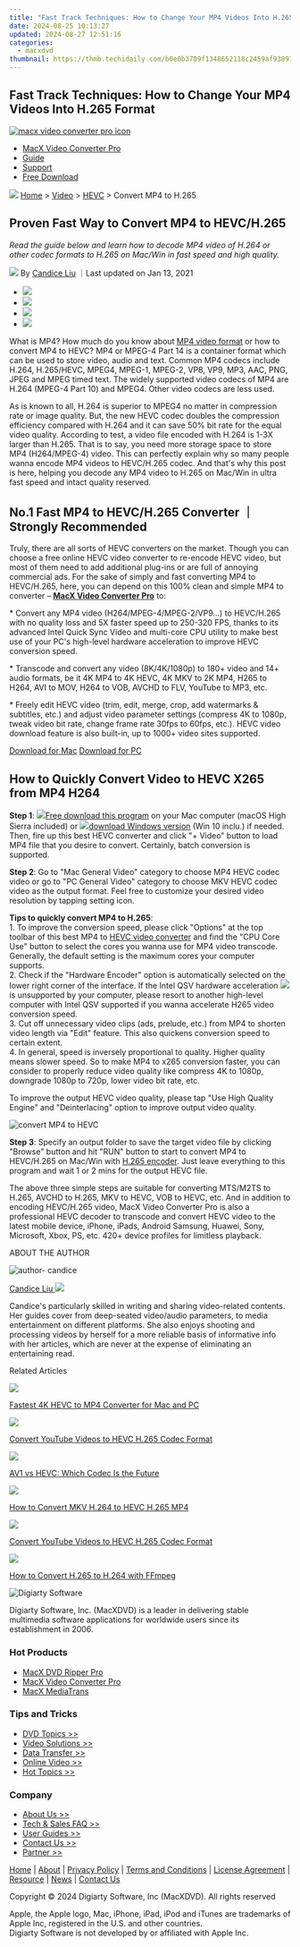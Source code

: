 ```yaml
---
title: "Fast Track Techniques: How to Change Your MP4 Videos Into H.265 Format"
date: 2024-08-25 10:13:27
updated: 2024-08-27 12:51:16
categories:
  - macxdvd
thumbnail: https://thmb.techidaily.com/b0e0b3709f1348652118c2459af9389796059e0f6579c4e1ae20b05da950739b.jpg
---
```


## Fast Track Techniques: How to Change Your MP4 Videos Into H.265 Format

[![macx video converter pro icon](https://www.macxdvd.com/mac-video-converter-pro/../image-style/new-seo/icon11.png)](https://tools.techidaily.com/macxdvd/products/)

* [MacX Video Converter Pro](https://tools.techidaily.com/macxdvd/products/)
* [Guide](https://tools.techidaily.com/macxdvd/products/)
* [Support](https://tools.techidaily.com/macxdvd/products/)
* [Free Download](https://tools.techidaily.com/macxdvd/products/)



![](https://www.macxdvd.com/mac-video-converter-pro/../image-style/new-seo/icon7.png) [Home](https://tools.techidaily.com/macxdvd/products/) \> [Video](https://tools.techidaily.com/macxdvd/products/) \> [HEVC](https://tools.techidaily.com/macxdvd/products/) \> Convert MP4 to H.265

## Proven Fast Way to Convert MP4 to HEVC/H.265 



_Read the guide below and learn how to decode MP4 video of H.264 or other codec formats to H.265 on Mac/Win in fast speed and high quality._

![](https://www.macxdvd.com/mac-video-converter-pro/../image-style/new-seo/icon6.png) By [Candice Liu](https://tools.techidaily.com/macxdvd/products/) ｜Last updated on Jan 13, 2021

* [![](https://www.macxdvd.com/mac-video-converter-pro/../image-style/new-seo/share-fa.jpg)](https://www.facebook.com/sharer/sharer.php?u=https://www.macxdvd.com/mac-video-converter-pro/convert-mp4-to-hevc-h265.htm)
* [![](https://www.macxdvd.com/mac-video-converter-pro/../image-style/new-seo/share-tw.jpg)](https://twitter.com/intent/tweet?url=https://www.macxdvd.com/mac-video-converter-pro/convert-mp4-to-hevc-h265.htm&text=)
* [![](https://www.macxdvd.com/mac-video-converter-pro/../image-style/new-seo/share-go.jpg)](https://pinterest.com/pin/create/button/?url=https://www.macxdvd.com/mac-video-converter-pro/convert-mp4-to-hevc-h265.htm&media=&description=)
* [![](https://www.macxdvd.com/mac-video-converter-pro/../image-style/new-seo/share-in.jpg)](https://www.linkedin.com/shareArticle?mini=true&url=https://www.macxdvd.com/mac-video-converter-pro/convert-mp4-to-hevc-h265.htm&title=&summary=&source=)

What is MP4? How much do you know about [MP4 video format](https://tools.techidaily.com/macxdvd/products/) or how to convert MP4 to HEVC? MP4 or MPEG-4 Part 14 is a container format which can be used to store video, audio and text. Common MP4 codecs include H.264, H.265/HEVC, MPEG4, MPEG-1, MPEG-2, VP8, VP9, MP3, AAC, PNG, JPEG and MPEG timed text. The widely supported video codecs of MP4 are H.264 (MPEG-4 Part 10) and MPEG4\. Other video codecs are less used. 

As is known to all, H.264 is superior to MPEG4 no matter in compression rate or image quality. But, the new HEVC codec doubles the compression efficiency compared with H.264 and it can save 50% bit rate for the equal video quality. According to test, a video file encoded with H.264 is 1-3X larger than H.265\. That is to say, you need more storage space to store MP4 (H264/MPEG-4) video. This can perfectly explain why so many people wanna encode MP4 videos to HEVC/H.265 codec. And that's why this post is here, helping you decode any MP4 video to H.265 on Mac/Win in ultra fast speed and intact quality reserved.

## No.1 Fast MP4 to HEVC/H.265 Converter ｜Strongly Recommended

Truly, there are all sorts of HEVC converters on the market. Though you can choose a free online HEVC video converter to re-encode HEVC video, but most of them need to add additional plug-ins or are full of annoying commercial ads. For the sake of simply and fast converting MP4 to HEVC/H.265, here, you can depend on this 100% clean and simple MP4 to converter – **[MacX Video Converter Pro](https://tools.techidaily.com/macxdvd/products/)** to:

\* Convert any MP4 video (H264/MPEG-4/MPEG-2/VP9...) to HEVC/H.265 with no quality loss and 5X faster speed up to 250-320 FPS, thanks to its advanced Intel Quick Sync Video and multi-core CPU utility to make best use of your PC's high-level hardware acceleration to improve HEVC conversion speed. 

 \* Transcode and convert any video (8K/4K/1080p) to 180+ video and 14+ audio formats, be it 4K MP4 to 4K HEVC, 4K MKV to 2K MP4, H265 to H264, AVI to MOV, H264 to VOB, AVCHD to FLV, YouTube to MP3, etc. 

 \* Freely edit HEVC video (trim, edit, merge, crop, add watermarks & subtitles, etc.) and adjust video parameter settings (compress 4K to 1080p, tweak video bit rate, change frame rate 30fps to 60fps, etc.). HEVC video download feature is also built-in, up to 1000+ video sites supported.

[Download for Mac](https://tools.techidaily.com/macxdvd/products/) [Download for PC](https://tools.techidaily.com/macxdvd/products/) 

## How to Quickly Convert Video to HEVC X265 from MP4 H264

**Step 1**: [![](https://www.macxdvd.com/mac-video-converter-pro/../seoimage/download-icon-step.png)Free download this program](https://tools.techidaily.com/macxdvd/products/) on your Mac computer (macOS High Sierra included) or [![](https://www.macxdvd.com/mac-video-converter-pro/../seoimage/download-icon-step.png)download Windows version](https://tools.techidaily.com/macxdvd/products/) (Win 10 inclu.) if needed. Then, fire up this best HEVC converter and click "+ Video" button to load MP4 file that you desire to convert. Certainly, batch conversion is supported.

**Step 2**: Go to "Mac General Video" category to choose MP4 HEVC codec video or go to "PC General Video" category to choose MKV HEVC codec video as the output format. Feel free to customize your desired video resolution by tapping setting icon. 

**Tips to quickly convert MP4 to H.265**:   
1\. To improve the conversion speed, please click "Options" at the top toolbar of this best MP4 to [HEVC video converter](https://tools.techidaily.com/macxdvd/products/) and find the "CPU Core Use" button to select the cores you wanna use for MP4 video transcode. Generally, the default setting is the maximum cores your computer supports.  
2\. Check if the "Hardware Encoder" option is automatically selected on the lower right corner of the interface. If the Intel QSV hardware acceleration ![](https://www.macxdvd.com/mac-video-converter-pro/article-image/qsv-icon.jpg) is unsupported by your computer, please resort to another high-level computer with Intel QSV supported if you wanna accelerate H265 video conversion speed.  
3\. Cut off unnecessary video clips (ads, prelude, etc.) from MP4 to shorten video length via "Edit" feature. This also quickens conversion speed to certain extent.  
4\. In general, speed is inversely proportional to quality. Higher quality means slower speed. So to make MP4 to x265 conversion faster, you can consider to properly reduce video quality like compress 4K to 1080p, downgrade 1080p to 720p, lower video bit rate, etc.

To improve the output HEVC video quality, please tap "Use High Quality Engine" and "Deinterlacing" option to improve output video quality. 

![convert MP4 to HEVC](https://www.macxdvd.com/mac-video-converter-pro/step-image/vcp-hevc-mp4-1.jpg) 

**Step 3**: Specify an output folder to save the target video file by clicking "Browse" button and hit "RUN" button to start to convert MP4 to HEVC/H.265 on Mac/Win with [H.265 encoder](https://tools.techidaily.com/macxdvd/products/). Just leave everything to this program and wait 1 or 2 mins for the output HEVC file. 

The above three simple steps are suitable for converting MTS/M2TS to H.265, AVCHD to H.265, MKV to HEVC, VOB to HEVC, etc. And in addition to encoding HEVC/H.265 video, MacX Video Converter Pro is also a professional HEVC decoder to transcode and convert HEVC video to the latest mobile device, iPhone, iPads, Android Samsung, Huawei, Sony, Microsoft, Xbox, PS, etc. 420+ device profiles for limitless playback.

ABOUT THE AUTHOR

![author- candice](https://www.macxdvd.com/mac-video-converter-pro/../image-style/new-seo/candice.png) 

[Candice Liu ![](https://www.macxdvd.com/mac-video-converter-pro/../image-style/new-seo/share-in1.jpg)](https://www.linkedin.com/in/candice-liu-444483a3/) 

Candice's particularly skilled in writing and sharing video-related contents. Her guides cover from deep-seated video/audio parameters, to media entertainment on different platforms. She also enjoys shooting and processing videos by herself for a more reliable basis of informative info with her articles, which are never at the expense of eliminating an entertaining read.



Related Articles

![](https://www.macxdvd.com/mac-video-converter-pro/../image-style/new-seo/pic7.jpg)

[Fastest 4K HEVC to MP4 Converter for Mac and PC](https://www.macxdvd.com/mac-video-converter-pro/h265-hevc-to-mp4-converter-free.htm
) 

![](https://www.macxdvd.com/mac-video-converter-pro/../image-style/new-seo/pic6.jpg)

[Convert YouTube Videos to HEVC H.265 Codec Format](https://tools.techidaily.com/macxdvd/products/) 

![](https://www.macxdvd.com/mac-video-converter-pro/../image-style/new-seo/pic5.jpg)

[AV1 vs HEVC: Which Codec Is the Future](https://tools.techidaily.com/macxdvd/products/) 

![](https://www.macxdvd.com/mac-video-converter-pro/../image-style/new-seo/pic4.jpg)

[How to Convert MKV H.264 to HEVC H.265 MP4](https://tools.techidaily.com/macxdvd/products/) 

![](https://www.macxdvd.com/mac-video-converter-pro/../image-style/new-seo/pic3.jpg)

[Convert YouTube Videos to HEVC H.265 Codec Format](https://tools.techidaily.com/macxdvd/products/) 

![](https://www.macxdvd.com/mac-video-converter-pro/../image-style/new-seo/pic2.jpg)

[How to Convert H.265 to H.264 with FFmpeg](https://tools.techidaily.com/macxdvd/products/) 



![Digiarty Software](https://www.macxdvd.com/mac-video-converter-pro/../icon/logo.png) 

Digiarty Software, Inc. (MacXDVD) is a leader in delivering stable multimedia software applications for worldwide users since its establishment in 2006.

### Hot Products

* [MacX DVD Ripper Pro](https://tools.techidaily.com/macxdvd/products/)
* [MacX Video Converter Pro](https://tools.techidaily.com/macxdvd/products/)
* [MacX MediaTrans](https://tools.techidaily.com/macxdvd/products/)

### Tips and Tricks

* [DVD Topics >>](https://tools.techidaily.com/macxdvd/products/)
* [Video Solutions >>](https://tools.techidaily.com/macxdvd/products/)
* [Data Transfer >>](https://tools.techidaily.com/macxdvd/products/)
* [Online Video >>](https://tools.techidaily.com/macxdvd/products/)
* [Hot Topics >>](https://tools.techidaily.com/macxdvd/products/)

### Company

* [About Us >>](https://tools.techidaily.com/macxdvd/products/)
* [Tech & Sales FAQ >>](https://tools.techidaily.com/macxdvd/products/)
* [User Guides >>](https://tools.techidaily.com/macxdvd/products/)
* [Contact Us >>](https://tools.techidaily.com/macxdvd/products/)
* [Partner >>](https://tools.techidaily.com/macxdvd/products/)



[Home](https://tools.techidaily.com/macxdvd/products/) | [About](https://tools.techidaily.com/macxdvd/products/) | [Privacy Policy](https://tools.techidaily.com/macxdvd/products/) | [Terms and Conditions](https://tools.techidaily.com/macxdvd/products/) | [License Agreement](https://tools.techidaily.com/macxdvd/products/) | [Resource](https://tools.techidaily.com/macxdvd/products/) | [News](https://tools.techidaily.com/macxdvd/products/) | [Contact Us](https://tools.techidaily.com/macxdvd/products/)

Copyright © 2024 Digiarty Software, Inc (MacXDVD). All rights reserved

Apple, the Apple logo, Mac, iPhone, iPad, iPod and iTunes are trademarks of Apple Inc, registered in the U.S. and other countries.  
Digiarty Software is not developed by or affiliated with Apple Inc.

<ins class="adsbygoogle"
     style="display:block"
     data-ad-format="autorelaxed"
     data-ad-client="ca-pub-7571918770474297"
     data-ad-slot="1223367746"></ins>



<ins class="adsbygoogle"
     style="display:block"
     data-ad-client="ca-pub-7571918770474297"
     data-ad-slot="8358498916"
     data-ad-format="auto"
     data-full-width-responsive="true"></ins>

